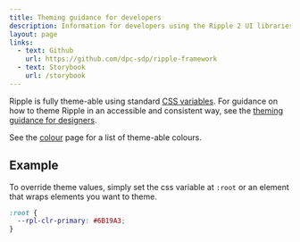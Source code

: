```yaml
---
title: Theming guidance for developers
description: Information for developers using the Ripple 2 UI libraries
layout: page
links:
  - text: Github
    url: https://github.com/dpc-sdp/ripple-framework
  - text: Storybook
    url: /storybook
---
```


Ripple is fully theme-able using standard [CSS variables](https://developer.mozilla.org/en-US/docs/Web/CSS/Using_CSS_custom_properties). For guidance on how to theme Ripple in an accessible and consistent way, see the [theming guidance for designers]().

See the [colour](/design-system/styles/colour) page for a list of theme-able colours.

## Example

To override theme values, simply set the css variable at `:root` or an element that wraps elements you want to theme.

```css
:root {
  --rpl-clr-primary: #6B19A3;
}
```
